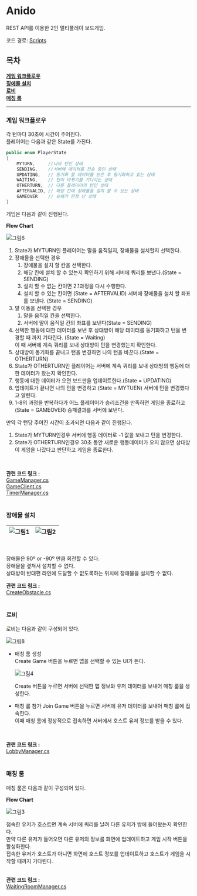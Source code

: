 # **Anido**
REST API를 이용한 2인 멀티플레이 보드게임.

코드 경로: [Scripts](https://github.com/goguma1000/Anido/tree/main/MSE_gameProject/Assets/Scripts)
## **목차**  
**[게임 워크플로우](#게임-워크플로우)**  
**[징에믈 설치](#장애물-설치)**  
**[로비](#로비)**  
**[매칭 룸](#매칭-룸)**  

---
### **게임 워크플로우**
각 턴마다 30초에 시간이 주어진다.  
플레이어는 다음과 같은 State를 가진다.
~~~cs
public enum PlayerState
{
    MYTURN,     //나의 턴인 상태
    SENDING,    //서버에 데이터를 전송 중인 상태
    UPDATING,   // 동기화 할 데이터를 받은 후 동기화하고 있는 상태
    WAITING,    // 턴이 바뀌기를 기다리는 상태
    OTHERTURN,  // 다른 플레이어의 턴인 상태 
    AFTERVALID, // 해당 칸에 장애물을 설치 할 수 있는 상태
    GAMEOVER    // 승패가 판정 난 상태
}
~~~
게임은 다음과 같이 진행된다.

**Flow Chart**  

![그림6](https://github.com/goguma1000/Anido/assets/102130574/30af86a6-c2bc-4db9-ad7f-4f1b818d9c2c)

1. State가 MYTURN인 플레이어는 말을 움직일지, 장애물을 설치할지 선택한다.  
2. 장애물을 선택한 경우  
   1. 장애물을 설치 할 칸을 선택한다.
   2. 해당 칸에 설치 할 수 있는지 확인하기 위해 서버에 쿼리를 보낸다.(State = SENDING)
   3. 설치 할 수 없는 칸이면 2.1과정을 다시 수행한다.
   4. 설치 할 수 있는 칸이면 (State = AFTERVALID) 서버에 장애물을 설치 할 좌표를 보낸다. (State = SENDING)
3. 말 이동을 선택한 경우
    1. 말을 움직일 칸을 선택한다.
    2. 서버에 말이 움직일 칸의 좌표를 보낸다(State = SENDING)
4. 선택한 행동에 대한 데이터를 보낸 후 상대방이 해당 데이터를 동기화하고 턴을 변경할 때 까지 기다린다.   (State = Waiting)  
   이 때 서버에 계속 쿼리를 보내 상대방이 턴을 변경했는지 확인한다.
5. 상대방이 동기화를 끝내고 턴을 변경하면 나의 턴을 바꾼다.(State = OTHERTURN)
6. State가 OTHERTURN인 플레이어는 서버에 계속 쿼리를 보내 상대방의 행동에 대한 데이터가 왔는지 확인한다.
7. 행동에 대한 데이터가 오면 보드판을 업데이트한다.(State = UPDATING)
8. 업데이트가 끝나면 나의 턴을 변경하고 (State = MYTUEN) 서버에 턴을 변경했다고 알린다.
9. 1-8의 과정을 반복하다가 어느 플레이어가 승리조건을 만족하면 게임을 종료하고(State = GAMEOVER) 승패결과를 서버에 보낸다.
  
만약 각 턴당 주어진 시간이 초과되면 다음과 같이 진행된다.  

1. State가 MYTURN인경우 서버에 행동 데이터로 -1 값을 보내고 턴을 변경한다.
2. State가 OTHERTURN인경우 30초 동안 새로운 행동데이터가 오지 않으면 상대방이 게임을 나갔다고 판단하고 게임을 종료한다.  
</br>

 **관련 코드 링크 :**  
    [GameManager.cs](https://github.com/goguma1000/Anido/blob/main/MSE_gameProject/Assets/Scripts/GameManager.cs)   
    [GameClient.cs](https://github.com/goguma1000/Anido/blob/main/MSE_gameProject/Assets/Scripts/GameClient.cs)  
    [TimerManager.cs](https://github.com/goguma1000/Anido/blob/main/MSE_gameProject/Assets/Scripts/TimerManager.cs)  
    </br>
    
### **장애물 설치**
![그림1](https://github.com/goguma1000/Anido/assets/102130574/a7860ac6-bc36-4675-82de-26ebf79f9e00) | ![그림2](https://github.com/goguma1000/Anido/assets/102130574/c90997de-36d1-4740-a29c-b1d50dee36d6)
---|---|   
</br>

장애물은 90º or -90º 만큼 회전할 수 있다.  
장애물을 곂쳐서 설치할 수 없다.  
상대방이 반대편 라인에 도달할 수 없도록하는 위치에 장애물을 설치할 수 없다.  

 **관련 코드 링크 :**  
    [CreateObstacle.cs](https://github.com/goguma1000/Anido/blob/main/MSE_gameProject/Assets/Scripts/CreateObstacle.cs) 
    </br></br>  

### **로비**
로비는 다음과 같이 구성되어 있다. 

![그림8](https://github.com/goguma1000/Anido/assets/102130574/4913a37c-4b89-4750-9d97-daabb306de26)  
- 매칭 룸 생성  
   Create Game 버튼을 누르면 맵을 선택할 수 있는 UI가 뜬다.  

   ![그림4](https://github.com/goguma1000/Anido/assets/102130574/cc46b8a2-de5b-40d7-996d-26ba70f73d5b)

   Create 버튼을 누르면 서버에 선택한 맵 정보와 유저 데이터를 보내어 매칭 룸을 생성한다. 

- 매칭 룸 참가
  Join Game 버튼을 누르면 서버에 유저 데이터를 보내어 매칭 룸에 접속한다.  
  이때 매칭 룸에 정상적으로 접속하면 서버에서 호스트 유저 정보를 받을 수 있다.     
 </br>  

 **관련 코드 링크 :**  
    [LobbyManager.cs](https://github.com/goguma1000/Anido/blob/main/MSE_gameProject/Assets/Scripts/LobbyManager.cs) 
    </br></br>  

### **매칭 룸**
매칭 룸은 다음과 같이 구성되어 있다.

**Flow Chart**  

![그림3](https://github.com/goguma1000/Anido/assets/102130574/e92ed6ac-109f-4208-8d9d-2c76449abefc)  

접속한 유저가 호스트면 계속  서버에 쿼리를 날려 다른 유저가 방에 들어왔는지 확인한다.  
만약 다른 유저가 들어오면 다른 유저의 정보를 화면에 업데이트하고 게임 시작 버튼을 활성화한다.  
접속한 유저가 호스트가 아니면 화면에 호스트 정보를 업데이트하고 호스트가 게임을 시작할 때까지 기다린다.  
</br>  

 **관련 코드 링크 :**  
    [WaitingRoomManager.cs](https://github.com/goguma1000/Anido/blob/main/MSE_gameProject/Assets/Scripts/WaitingRoomManager.cs) 
    </br></br>  
